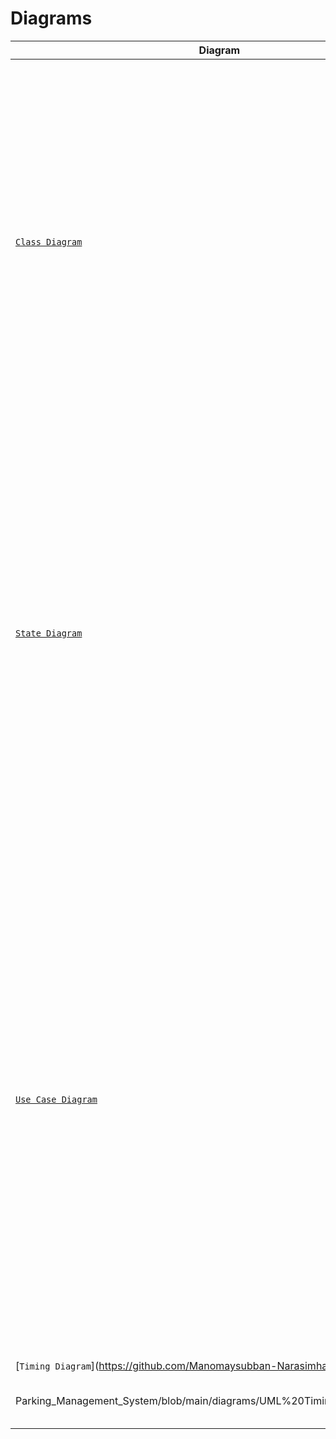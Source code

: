 # Diagrams

| Diagram | Description |
| --- | --- |
| [`Class Diagram`](https://github.com/Manomaysubban-Narasimha/CS151-Parking_Management_System/blob/main/diagrams/Parking%20System%20Class%20Diagram.drawio.png) | Showcases overall design of classes and relationships among them for the parking system. Showcases various vehicle types and appropriate parkings, as well as how the various components tie into parking tickets and the payment system. Also shows the various panels at the entrance, exit, and each floor. |
| [`State Diagram`](https://github.com/Manomaysubban-Narasimha/CS151-Parking_Management_System/blob/main/diagrams/Project%20UML%20State%20Diagram.pdf) | Provides overview of the payment system process. The customer's ticket is processed at the exit panel and, if the payment is yet to be made, the payment is requested, and processed. If successful, the option of printing the reciept is given, and the gate is opened. If unsuccessful, an error is displayed. Pre-paid tickets are also processed and the gate opens. |
| [`Use Case Diagram`](https://github.com/Manomaysubban-Narasimha/CS151-Parking_Management_System/blob/main/diagrams/Project%20UML%20Use%20Case%20Diagram%202.pdf) | Showcases role of different actors for the parking system. Customers can pay for and scan their tickets, while parking attendants can also do so on behalf of the customer, as well as edit and update their account info. The parking system manages adding and removing vehicles from parking spots, and displaying parking spots that are available. Finally, the admin manages core features, like the number of parking floors and the parking rate. |
| [`Timing Diagram`](https://github.com/Manomaysubban-Narasimha/CS151-
Parking_Management_System/blob/main/diagrams/UML%20Timing%20Diagram.png) | Shows how states change from time to time. |
